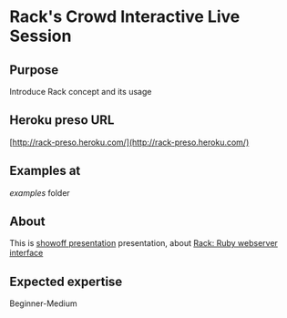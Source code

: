 # Rack's Crowd Interactive Live Session #

## Purpose ##
Introduce Rack concept and its usage

## Heroku preso URL ##
[http://rack-preso.heroku.com/](http://rack-preso.heroku.com/)

## Examples at ##
*examples* folder

## About ##
This is [showoff presentation](http://github.com/schacon/showoff) presentation, about [Rack: Ruby webserver interface](http://rack.rubyforge.org/)

## Expected expertise ##
Beginner-Medium
